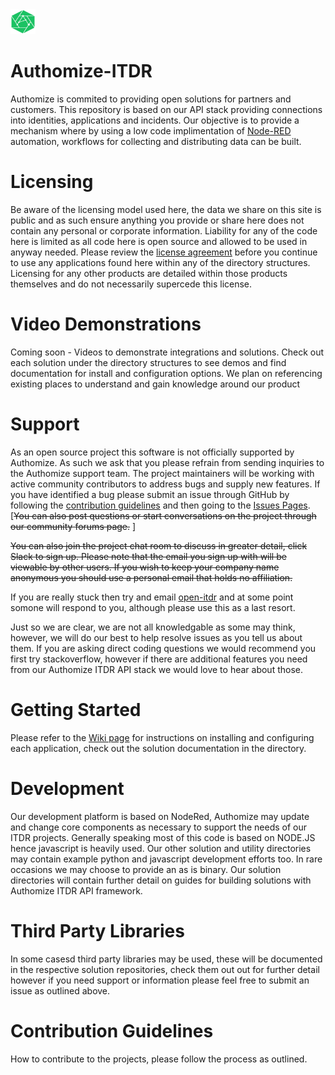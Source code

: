 

<img src="https://github.com/authomize/Authomize-ITDR/blob/main/authomize.png" width="40" height="40" alt="Authomize">

# Authomize-ITDR
Authomize is commited to providing open solutions for partners and customers. This repository is based on our API stack providing connections into identities, applications and incidents. Our objective is to provide a mechanism where by using a low code implimentation of [Node-RED](https://nodered.org/) automation, workflows for collecting and distributing data can be built.

# Licensing
Be aware of the licensing model used here, the data we share on this site is public and as such ensure anything you provide or share here does not contain any personal or corporate information. Liability for any of the code here is limited as all code here is open source and allowed to be used in anyway needed. Please review the [license agreement](./LICENSE) before you continue to use any applications found here within any of the directory structures. Licensing for any other products are detailed within those products themselves and do not necessarily supercede this license.

# Video Demonstrations
Coming soon - Videos to demonstrate integrations and solutions. Check out each solution under the directory structures to see demos and find documentation for install and configuration options. We plan on referencing existing places to understand and gain knowledge around our product

# Support
As an open source project this software is not officially supported by Authomize. As such we ask that you please refrain from sending inquiries to the Authomize support team. The project maintainers will be working with active community contributors to address bugs and supply new features. If you have identified a bug please submit an issue through GitHub by following the [contribution guidelines](./contribute.md) and then going to the [Issues Pages](https://github.com/authomize/Authomize-ITDR/issues). [~~You can also post questions or start conversations on the project through our community forums page.~~ ]

~~You can also join the project chat room to discuss in greater detail, click Slack to sign up. Please note that the email you sign up with will be viewable by other users. If you wish to keep your company name anonymous you should use a personal email that holds no affiliation.~~

If you are really stuck then try and email [open-itdr](mailto:open-itdr@authomize.com) and at some point somone will respond to you, although please use this as a last resort.

Just so we are clear, we are not all knowledgable as some may think, however, we will do our best to help resolve issues as you tell us about them. If you are asking direct coding questions we would recommend you first try stackoverflow, however if there are additional features you need from our Authomize ITDR API stack we would love to hear about those.

# Getting Started
Please refer to the [Wiki page](https://github.com/authomize/Authomize-ITDR/wiki) for instructions on installing and configuring each application, check out the solution documentation in the directory.

# Development
Our development platform is based on NodeRed, Authomize may update and change core components as necessary to support the needs of our ITDR projects. Generally speaking most of this code is based on NODE.JS hence javascript is heavily used. Our other solution and utility directories may contain example python and javascript development efforts too. In rare occasions we may choose to provide an as is binary. Our solution directories will contain further detail on guides for building solutions with Authomize ITDR API framework. 

# Third Party Libraries
In some casesd third party libraries may be used, these will be documented in the respective solution repositories, check them out out for further detail however if you need support or information please feel free to submit an issue as outlined above.

# Contribution Guidelines
How to contribute to the projects, please follow the process as outlined.
